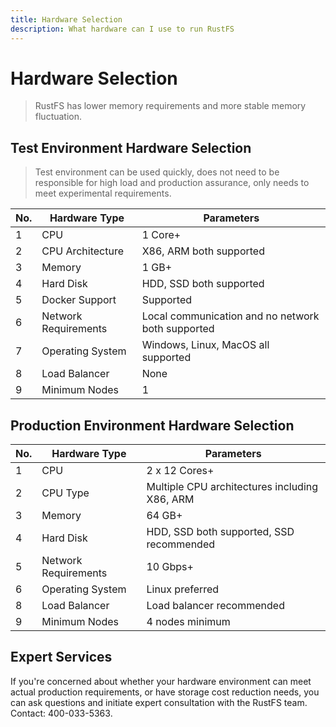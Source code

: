 ```yaml
---
title: Hardware Selection
description: What hardware can I use to run RustFS
---
```


# Hardware Selection

> RustFS has lower memory requirements and more stable memory fluctuation.

## Test Environment Hardware Selection

> Test environment can be used quickly, does not need to be responsible for high load and production assurance, only needs to meet experimental requirements.

| No. | Hardware Type | Parameters |
| - | - | - |
| 1 | CPU | 1 Core+ |
| 2 | CPU Architecture | X86, ARM both supported |
| 3 | Memory | 1 GB+ |
| 4 | Hard Disk | HDD, SSD both supported |
| 5 | Docker Support | Supported |
| 6 | Network Requirements | Local communication and no network both supported |
| 7 | Operating System | Windows, Linux, MacOS all supported |
| 8 | Load Balancer | None |
| 9 | Minimum Nodes | 1 |

## Production Environment Hardware Selection

| No. | Hardware Type | Parameters |
| - | - | - |
| 1 | CPU | 2 x 12 Cores+ |
| 2 | CPU Type | Multiple CPU architectures including X86, ARM |
| 3 | Memory | 64 GB+ |
| 4 | Hard Disk | HDD, SSD both supported, SSD recommended |
| 5 | Network Requirements | 10 Gbps+ |
| 6 | Operating System | Linux preferred |
| 8 | Load Balancer | Load balancer recommended |
| 9 | Minimum Nodes | 4 nodes minimum |

## Expert Services

If you're concerned about whether your hardware environment can meet actual production requirements, or have storage cost reduction needs, you can ask questions and initiate expert consultation with the RustFS team. Contact: 400-033-5363.
